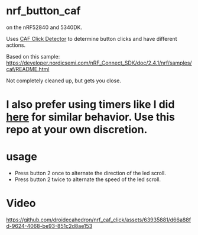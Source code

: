 # nrf_button_caf

on the nRF52840 and 5340DK.

Uses [CAF Click Detector](!https://developer.nordicsemi.com/nRF_Connect_SDK/doc/latest/nrf/libraries/caf/click_detector.html) to determine button clicks and have different actions.

Based on this sample: https://developer.nordicsemi.com/nRF_Connect_SDK/doc/2.4.1/nrf/samples/caf/README.html

Not completely cleaned up, but gets you close.

# I also prefer using timers like I did [**here**](https://github.com/droidecahedron/nrf_io_practice/tree/main) for similar behavior. Use this repo at your own discretion.

# usage

- Press button 2 once to alternate the direction of the led scroll.
- Press button 2 twice to alternate the speed of the led scroll.

# Video
https://github.com/droidecahedron/nrf_caf_click/assets/63935881/d66a88fd-9624-4068-be93-851c2d8ae153


